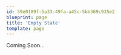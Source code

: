 ```yaml
---
id: 59e0189f-5a33-49fa-a45c-5bb369c935e2
blueprint: page
title: 'Empty State'
template: page
---
```

Coming Soon...